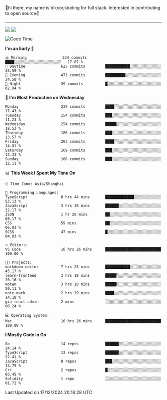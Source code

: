 👋hi there, my name is blkcor,studing for full stack.
Interested in contributing to open source✌️

<hr/>

![](https://github-readme-stats.vercel.app/api?username=blkcor)
<a href="https://github.com/blkcor/github-readme-stats">
    <img align="left" src="https://github-readme-stats.vercel.app/api/top-langs/?username=blkcor&hide=jupyter%20notebook,shaderlab,tex,c%23&langs_count=9" />
</a>


<!--START_SECTION:waka-->
![Code Time](http://img.shields.io/badge/Code%20Time-1%2C498%20hrs%2014%20mins-blue)

**I'm an Early 🐤** 

```text
🌞 Morning                234 commits         ████░░░░░░░░░░░░░░░░░░░░░   17.07 % 
🌆 Daytime                625 commits         ███████████░░░░░░░░░░░░░░   45.59 % 
🌃 Evening                473 commits         █████████░░░░░░░░░░░░░░░░   34.50 % 
🌙 Night                  39 commits          █░░░░░░░░░░░░░░░░░░░░░░░░   02.84 % 
```
📅 **I'm Most Productive on Wednesday** 

```text
Monday                   239 commits         ████░░░░░░░░░░░░░░░░░░░░░   17.43 % 
Tuesday                  154 commits         ███░░░░░░░░░░░░░░░░░░░░░░   11.23 % 
Wednesday                254 commits         █████░░░░░░░░░░░░░░░░░░░░   18.53 % 
Thursday                 186 commits         ███░░░░░░░░░░░░░░░░░░░░░░   13.57 % 
Friday                   203 commits         ████░░░░░░░░░░░░░░░░░░░░░   14.81 % 
Saturday                 169 commits         ███░░░░░░░░░░░░░░░░░░░░░░   12.33 % 
Sunday                   166 commits         ███░░░░░░░░░░░░░░░░░░░░░░   12.11 % 
```


📊 **This Week I Spent My Time On** 

```text
🕑︎ Time Zone: Asia/Shanghai

💬 Programming Languages: 
TypeScript               8 hrs 44 mins       █████████████░░░░░░░░░░░░   53.13 % 
JavaScript               3 hrs 38 mins       ██████░░░░░░░░░░░░░░░░░░░   22.17 % 
JSON                     1 hr 20 mins        ██░░░░░░░░░░░░░░░░░░░░░░░   08.17 % 
CSS                      59 mins             ██░░░░░░░░░░░░░░░░░░░░░░░   06.03 % 
SCSS                     47 mins             █░░░░░░░░░░░░░░░░░░░░░░░░   04.83 % 

🔥 Editors: 
VS Code                  16 hrs 26 mins      █████████████████████████   100.00 % 

🐱‍💻 Projects: 
markdown-editor          7 hrs 25 mins       ███████████░░░░░░░░░░░░░░   45.17 % 
learn-frontend           3 hrs 18 mins       █████░░░░░░░░░░░░░░░░░░░░   20.16 % 
moten                    3 hrs 18 mins       █████░░░░░░░░░░░░░░░░░░░░   20.11 % 
note-mark                2 hrs 19 mins       ████░░░░░░░░░░░░░░░░░░░░░   14.18 % 
gin-react-admin          2 mins              ░░░░░░░░░░░░░░░░░░░░░░░░░   00.24 % 

💻 Operating System: 
Mac                      16 hrs 26 mins      █████████████████████████   100.00 % 
```

**I Mostly Code in Go** 

```text
Go                       14 repos            ██████░░░░░░░░░░░░░░░░░░░   24.14 % 
TypeScript               13 repos            ██████░░░░░░░░░░░░░░░░░░░   22.41 % 
JavaScript               8 repos             ███░░░░░░░░░░░░░░░░░░░░░░   13.79 % 
C++                      2 repos             █░░░░░░░░░░░░░░░░░░░░░░░░   03.45 % 
Solidity                 1 repo              ░░░░░░░░░░░░░░░░░░░░░░░░░   01.72 % 
```




 Last Updated on 17/12/2024 20:16:28 UTC
<!--END_SECTION:waka-->


